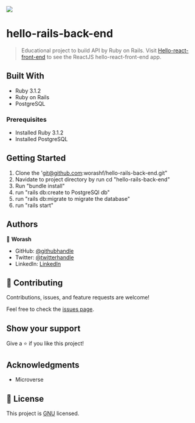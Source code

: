![](https://img.shields.io/badge/Microverse-blueviolet)

# hello-rails-back-end

> Educational project to build API by Ruby on Rails.
> Visit [Hello-react-front-end](https://github.com/worashf/hello-react-front-end) to see the ReactJS hello-react-front-end app.

## Built With

- Ruby 3.1.2
- Ruby on Rails
- PostgreSQL

### Prerequisites

- Installed Ruby 3.1.2
- Installed PostgreSQL

## Getting Started

1.  Clone the 'git@github.com:worashf/hello-rails-back-end.git"
2.  Navidate to project directory by run cd "hello-rails-back-end"
3.  Run "bundle install"
4.  run "rails db:create to PostgreSQl db"
5.  run "rails db:migrate to migrate the database"
6.  run "rails start"

## Authors

👤 **Worash**

- GitHub: [@githubhandle](https://github.com/worashf)
- Twitter: [@twitterhandle](https://twitter.com/WorashAboche)
- LinkedIn: [LinkedIn](https://www.linkedin.com/in/worash-abocherugn-a02219154/)

## 🤝 Contributing

Contributions, issues, and feature requests are welcome!

Feel free to check the [issues page](../../issues/).

## Show your support

Give a ⭐️ if you like this project!

## Acknowledgments

- Microverse

## 📝 License

This project is [GNU](./LICENSE) licensed.
